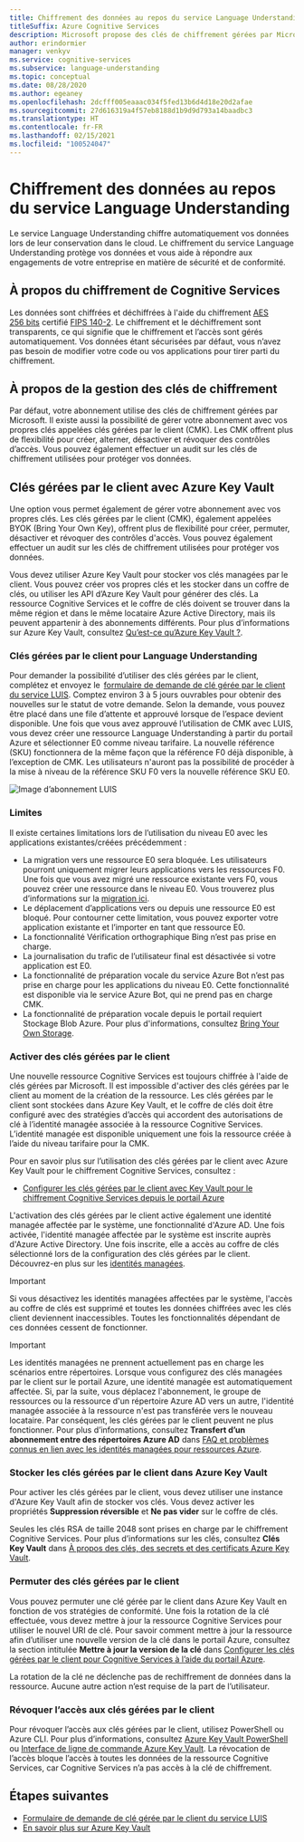 ```yaml
---
title: Chiffrement des données au repos du service Language Understanding
titleSuffix: Azure Cognitive Services
description: Microsoft propose des clés de chiffrement gérées par Microsoft et vous permet également de gérer vos abonnements Cognitive Services à l’aide de vos propres clés, appelées clés gérées par le client (CMK). Cet article traite du chiffrement des données au repos pour Language Understanding (LUIS) et de l’activation et de la gestion de CMK.
author: erindormier
manager: venkyv
ms.service: cognitive-services
ms.subservice: language-understanding
ms.topic: conceptual
ms.date: 08/28/2020
ms.author: egeaney
ms.openlocfilehash: 2dcfff005eaaac034f5fed13b6d4d18e20d2afae
ms.sourcegitcommit: 27d616319a4f57eb8188d1b9d9d793a14baadbc3
ms.translationtype: HT
ms.contentlocale: fr-FR
ms.lasthandoff: 02/15/2021
ms.locfileid: "100524047"
---
```

# <a name="language-understanding-service-encryption-of-data-at-rest"></a>Chiffrement des données au repos du service Language Understanding

Le service Language Understanding chiffre automatiquement vos données lors de leur conservation dans le cloud. Le chiffrement du service Language Understanding protège vos données et vous aide à répondre aux engagements de votre entreprise en matière de sécurité et de conformité.

## <a name="about-cognitive-services-encryption"></a>À propos du chiffrement de Cognitive Services

Les données sont chiffrées et déchiffrées à l'aide du chiffrement [AES 256 bits](https://en.wikipedia.org/wiki/FIPS_140-2) certifié [FIPS 140-2](https://en.wikipedia.org/wiki/Advanced_Encryption_Standard). Le chiffrement et le déchiffrement sont transparents, ce qui signifie que le chiffrement et l’accès sont gérés automatiquement. Vos données étant sécurisées par défaut, vous n’avez pas besoin de modifier votre code ou vos applications pour tirer parti du chiffrement.

## <a name="about-encryption-key-management"></a>À propos de la gestion des clés de chiffrement

Par défaut, votre abonnement utilise des clés de chiffrement gérées par Microsoft. Il existe aussi la possibilité de gérer votre abonnement avec vos propres clés appelées clés gérées par le client (CMK). Les CMK offrent plus de flexibilité pour créer, alterner, désactiver et révoquer des contrôles d’accès. Vous pouvez également effectuer un audit sur les clés de chiffrement utilisées pour protéger vos données.

## <a name="customer-managed-keys-with-azure-key-vault"></a>Clés gérées par le client avec Azure Key Vault

Une option vous permet également de gérer votre abonnement avec vos propres clés. Les clés gérées par le client (CMK), également appelées BYOK (Bring Your Own Key), offrent plus de flexibilité pour créer, permuter, désactiver et révoquer des contrôles d'accès. Vous pouvez également effectuer un audit sur les clés de chiffrement utilisées pour protéger vos données.

Vous devez utiliser Azure Key Vault pour stocker vos clés managées par le client. Vous pouvez créer vos propres clés et les stocker dans un coffre de clés, ou utiliser les API d’Azure Key Vault pour générer des clés. La ressource Cognitive Services et le coffre de clés doivent se trouver dans la même région et dans le même locataire Azure Active Directory, mais ils peuvent appartenir à des abonnements différents. Pour plus d’informations sur Azure Key Vault, consultez [Qu’est-ce qu’Azure Key Vault ?](../../key-vault/general/overview.md).

### <a name="customer-managed-keys-for-language-understanding"></a>Clés gérées par le client pour Language Understanding

Pour demander la possibilité d’utiliser des clés gérées par le client, complétez et envoyez le  [formulaire de demande de clé gérée par le client du service LUIS](https://aka.ms/cogsvc-cmk). Comptez environ 3 à 5 jours ouvrables pour obtenir des nouvelles sur le statut de votre demande. Selon la demande, vous pouvez être placé dans une file d’attente et approuvé lorsque de l’espace devient disponible. Une fois que vous avez approuvé l’utilisation de CMK avec LUIS, vous devez créer une ressource Language Understanding à partir du portail Azure et sélectionner E0 comme niveau tarifaire. La nouvelle référence (SKU) fonctionnera de la même façon que la référence F0 déjà disponible, à l’exception de CMK. Les utilisateurs n'auront pas la possibilité de procéder à la mise à niveau de la référence SKU F0 vers la nouvelle référence SKU E0.

![Image d’abonnement LUIS](../media/cognitive-services-encryption/luis-subscription.png)

### <a name="limitations"></a>Limites

Il existe certaines limitations lors de l’utilisation du niveau E0 avec les applications existantes/créées précédemment :

* La migration vers une ressource E0 sera bloquée. Les utilisateurs pourront uniquement migrer leurs applications vers les ressources F0. Une fois que vous avez migré une ressource existante vers F0, vous pouvez créer une ressource dans le niveau E0. Vous trouverez plus d’informations sur la [migration ici](./luis-migration-authoring.md).  
* Le déplacement d’applications vers ou depuis une ressource E0 est bloqué. Pour contourner cette limitation, vous pouvez exporter votre application existante et l’importer en tant que ressource E0.
* La fonctionnalité Vérification orthographique Bing n’est pas prise en charge.
* La journalisation du trafic de l’utilisateur final est désactivée si votre application est E0.
* La fonctionnalité de préparation vocale du service Azure Bot n’est pas prise en charge pour les applications du niveau E0. Cette fonctionnalité est disponible via le service Azure Bot, qui ne prend pas en charge CMK.
* La fonctionnalité de préparation vocale depuis le portail requiert Stockage Blob Azure. Pour plus d'informations, consultez [Bring Your Own Storage](../Speech-Service/speech-encryption-of-data-at-rest.md#bring-your-own-storage-byos-for-customization-and-logging).

### <a name="enable-customer-managed-keys"></a>Activer des clés gérées par le client

Une nouvelle ressource Cognitive Services est toujours chiffrée à l'aide de clés gérées par Microsoft. Il est impossible d'activer des clés gérées par le client au moment de la création de la ressource. Les clés gérées par le client sont stockées dans Azure Key Vault, et le coffre de clés doit être configuré avec des stratégies d’accès qui accordent des autorisations de clé à l’identité managée associée à la ressource Cognitive Services. L’identité managée est disponible uniquement une fois la ressource créée à l’aide du niveau tarifaire pour la CMK.

Pour en savoir plus sur l’utilisation des clés gérées par le client avec Azure Key Vault pour le chiffrement Cognitive Services, consultez :

- [Configurer les clés gérées par le client avec Key Vault pour le chiffrement Cognitive Services depuis le portail Azure](../Encryption/cognitive-services-encryption-keys-portal.md)

L'activation des clés gérées par le client active également une identité managée affectée par le système, une fonctionnalité d'Azure AD. Une fois activée, l'identité managée affectée par le système est inscrite auprès d'Azure Active Directory. Une fois inscrite, elle a accès au coffre de clés sélectionné lors de la configuration des clés gérées par le client. Découvrez-en plus sur les [identités managées](../../active-directory/managed-identities-azure-resources/overview.md).

> [!IMPORTANT]
> Si vous désactivez les identités managées affectées par le système, l'accès au coffre de clés est supprimé et toutes les données chiffrées avec les clés client deviennent inaccessibles. Toutes les fonctionnalités dépendant de ces données cessent de fonctionner.

> [!IMPORTANT]
> Les identités managées ne prennent actuellement pas en charge les scénarios entre répertoires. Lorsque vous configurez des clés managées par le client sur le portail Azure, une identité managée est automatiquement affectée. Si, par la suite, vous déplacez l'abonnement, le groupe de ressources ou la ressource d'un répertoire Azure AD vers un autre, l'identité managée associée à la ressource n'est pas transférée vers le nouveau locataire. Par conséquent, les clés gérées par le client peuvent ne plus fonctionner. Pour plus d’informations, consultez **Transfert d’un abonnement entre des répertoires Azure AD** dans [FAQ et problèmes connus en lien avec les identités managées pour ressources Azure](../../active-directory/managed-identities-azure-resources/known-issues.md#transferring-a-subscription-between-azure-ad-directories).  

### <a name="store-customer-managed-keys-in-azure-key-vault"></a>Stocker les clés gérées par le client dans Azure Key Vault

Pour activer les clés gérées par le client, vous devez utiliser une instance d'Azure Key Vault afin de stocker vos clés. Vous devez activer les propriétés **Suppression réversible** et **Ne pas vider** sur le coffre de clés.

Seules les clés RSA de taille 2048 sont prises en charge par le chiffrement Cognitive Services. Pour plus d’informations sur les clés, consultez **Clés Key Vault** dans [À propos des clés, des secrets et des certificats Azure Key Vault](../../key-vault/general/about-keys-secrets-certificates.md).

### <a name="rotate-customer-managed-keys"></a>Permuter des clés gérées par le client

Vous pouvez permuter une clé gérée par le client dans Azure Key Vault en fonction de vos stratégies de conformité. Une fois la rotation de la clé effectuée, vous devez mettre à jour la ressource Cognitive Services pour utiliser le nouvel URI de clé. Pour savoir comment mettre à jour la ressource afin d’utiliser une nouvelle version de la clé dans le portail Azure, consultez la section intitulée **Mettre à jour la version de la clé** dans [Configurer les clés gérées par le client pour Cognitive Services à l’aide du portail Azure](../Encryption/cognitive-services-encryption-keys-portal.md).

La rotation de la clé ne déclenche pas de rechiffrement de données dans la ressource. Aucune autre action n’est requise de la part de l’utilisateur.

### <a name="revoke-access-to-customer-managed-keys"></a>Révoquer l’accès aux clés gérées par le client

Pour révoquer l’accès aux clés gérées par le client, utilisez PowerShell ou Azure CLI. Pour plus d’informations, consultez [Azure Key Vault PowerShell](/powershell/module/az.keyvault//) ou [Interface de ligne de commande Azure Key Vault](/cli/azure/keyvault). La révocation de l’accès bloque l’accès à toutes les données de la ressource Cognitive Services, car Cognitive Services n’a pas accès à la clé de chiffrement.

## <a name="next-steps"></a>Étapes suivantes

* [Formulaire de demande de clé gérée par le client du service LUIS](https://aka.ms/cogsvc-cmk)
* [En savoir plus sur Azure Key Vault](../../key-vault/general/overview.md)
